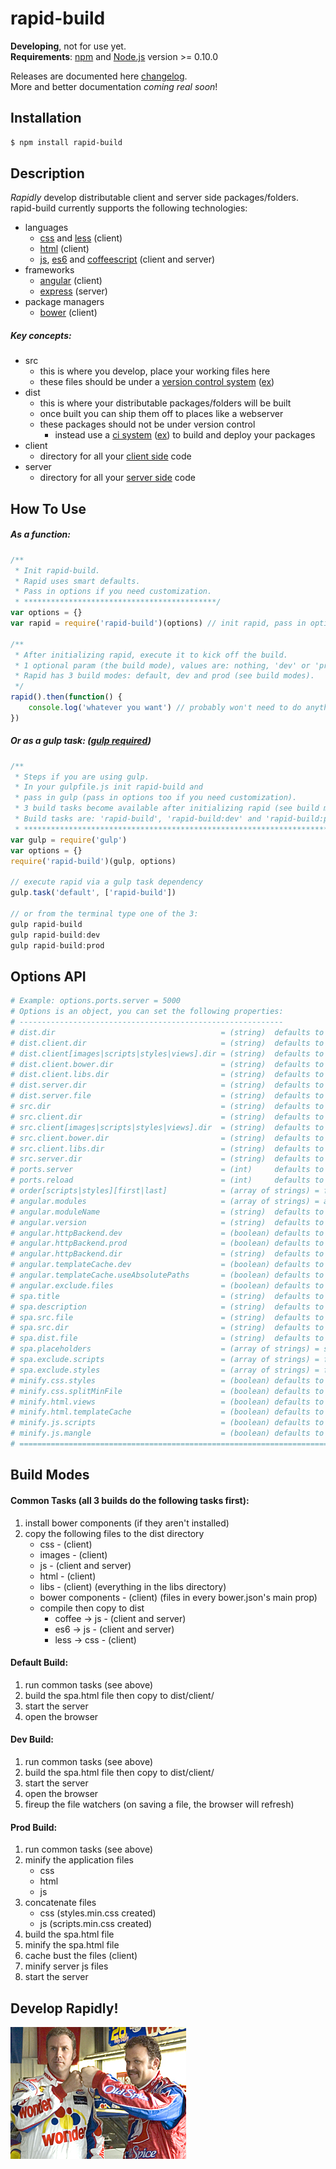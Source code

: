 # rapid-build
**Developing**, not for use yet.  
**Requirements**: [npm](http://npmjs.org/) and [Node.js](http://nodejs.org/) version >= 0.10.0  

Releases are documented here [changelog](https://github.com/jyounce/rapid-build/blob/master/CHANGELOG.md).  
More and better documentation *coming real soon*!

## Installation
```bash
$ npm install rapid-build
```

## Description
*Rapidly* develop distributable client and server side packages/folders.
rapid-build currently supports the following technologies:
* languages
	* [css](https://developer.mozilla.org/en-US/docs/Web/CSS) and [less](http://lesscss.org/) (client)
	* [html](https://developer.mozilla.org/en-US/docs/Web/HTML) (client)
	* [js](https://developer.mozilla.org/en-US/docs/Web/JavaScript), [es6](https://babeljs.io/) and [coffeescript](http://coffeescript.org/) (client and server)
* frameworks
	* [angular](https://angularjs.org/) (client)
	* [express](http://expressjs.com/) (server)
* package managers
	* [bower](http://bower.io/) (client)

##### Key concepts:
* src
	* this is where you develop, place your working files here
	* these files should be under a [version control system](http://guides.beanstalkapp.com/version-control/intro-to-version-control.html)
	  ([ex](https://github.com/ "Example: GitHub that uses Git"))
* dist
	* this is where your distributable packages/folders will be built
	* once built you can ship them off to places like a webserver
	* these packages should not be under version control
		* instead use a [ci system](http://www.thoughtworks.com/continuous-integration "Continuous Integration System")
		  ([ex](https://travis-ci.org/ "Example: Travis CI")) to build and deploy your packages
* client
	* directory for all your
	  [client side](http://programmers.stackexchange.com/questions/171203/what-are-the-differences-between-server-side-and-client-side-programming)
	  code
* server
	* directory for all your
	  [server side](http://programmers.stackexchange.com/questions/171203/what-are-the-differences-between-server-side-and-client-side-programming)
	  code


## How To Use
##### As a function:

```javascript
/**
 * Init rapid-build.
 * Rapid uses smart defaults.
 * Pass in options if you need customization.
 * *******************************************/
var options = {}
var rapid = require('rapid-build')(options) // init rapid, pass in options here

/**
 * After initializing rapid, execute it to kick off the build.
 * 1 optional param (the build mode), values are: nothing, 'dev' or 'prod'.
 * Rapid has 3 build modes: default, dev and prod (see build modes).
 */
rapid().then(function() {
	console.log('whatever you want') // probably won't need to do anything
})
```

##### Or as a gulp task: ([gulp required](http://gulpjs.com/))

```javascript
/**
 * Steps if you are using gulp.
 * In your gulpfile.js init rapid-build and
 * pass in gulp (pass in options too if you need customization).
 * 3 build tasks become available after initializing rapid (see build modes).
 * Build tasks are: 'rapid-build', 'rapid-build:dev' and 'rapid-build:prod'
 * ***************************************************************************/
var gulp = require('gulp')
var options = {}
require('rapid-build')(gulp, options)

// execute rapid via a gulp task dependency
gulp.task('default', ['rapid-build'])

// or from the terminal type one of the 3:
gulp rapid-build
gulp rapid-build:dev
gulp rapid-build:prod
```

## Options API
```coffeescript
# Example: options.ports.server = 5000
# Options is an object, you can set the following properties:
# -----------------------------------------------------------
# dist.dir                                     = (string)  defaults to 'dist'
# dist.client.dir                              = (string)  defaults to 'client'
# dist.client[images|scripts|styles|views].dir = (string)  defaults to property name
# dist.client.bower.dir                        = (string)  defaults to 'bower_components'
# dist.client.libs.dir                         = (string)  defaults to 'libs' = 3rd party libraries that aren't bower components
# dist.server.dir                              = (string)  defaults to 'server'
# dist.server.file                             = (string)  defaults to 'routes.js'
# src.dir                                      = (string)  defaults to 'src'
# src.client.dir                               = (string)  defaults to 'client'
# src.client[images|scripts|styles|views].dir  = (string)  defaults to property name
# src.client.bower.dir                         = (string)  defaults to 'bower_components'
# src.client.libs.dir                          = (string)  defaults to 'libs' = 3rd party libraries that aren't bower components
# src.server.dir                               = (string)  defaults to 'server'
# ports.server                                 = (int)     defaults to 3000
# ports.reload                                 = (int)     defaults to 3001
# order[scripts|styles][first|last]            = (array of strings) = file paths
# angular.modules                              = (array of strings) = additional angular modules to load, already loaded are ['ngResource', 'ngRoute', 'ngSanitize'] and 'ngMockE2E' based on angular.httpBackend options
# angular.moduleName                           = (string)  defaults to 'app' = application module name, value for ng-app
# angular.version                              = (string)  defaults to '1.x' = semver version required
# angular.httpBackend.dev                      = (boolean) defaults to false = set to true to enable httpBackend for dev and default build
# angular.httpBackend.prod                     = (boolean) defaults to false = set to true to enable httpBackend for prod build
# angular.httpBackend.dir                      = (string)  defaults to 'mocks' = directory inside your client scripts directory
# angular.templateCache.dev                    = (boolean) defaults to false = use template cache when running default and dev task
# angular.templateCache.useAbsolutePaths       = (boolean) defaults to false = prefix template urls with a '/'
# angular.exclude.files                        = (boolean) defaults to false = set to true to exclude angular files (lib and modules)
# spa.title                                    = (string)  defaults to package.json name or 'Application' = html title tag value
# spa.description                              = (string)  defaults to package.json description = html meta description tag value
# spa.src.file                                 = (string)  defaults to 'spa.html' = set if you want to use your own spa file and not the build system's (file must be located in your client src directory)
# spa.src.dir                                  = (string)  defaults to null = set if you are using your own spa file and that file is located in a directory in your client src directory
# spa.dist.file                                = (string)  defaults to spa.src.file or 'spa.html' = provide if you want the dist spa file to be named differently, example: 'index.html'
# spa.placeholders                             = (array of strings) = set to retain spa file placeholders, optional values are: ['scripts', 'styles', 'description', 'moduleName', 'title'] or ['all']
# spa.exclude.scripts                          = (array of strings) = file paths: exclude files from automatically being generated in the spa.html and scripts.min.js file
# spa.exclude.styles                           = (array of strings) = file paths: exclude files from automatically being generated in the spa.html and styles.min.css file
# minify.css.styles                            = (boolean) defaults to true = for prod build, minify the css
# minify.css.splitMinFile                      = (boolean) defaults to true = for prod build, task for ie9 and below, split styles.min.css into multiple files if selector count > 4,095
# minify.html.views                            = (boolean) defaults to true = for prod build, minify the html
# minify.html.templateCache                    = (boolean) defaults to true = for prod build, use the template cache
# minify.js.scripts                            = (boolean) defaults to true = for prod build, minify the js
# minify.js.mangle                             = (boolean) defaults to true = for prod build, mangle the names in the js
# ========================================================================================================================================================================================================================
```

## Build Modes
#### Common Tasks (all 3 builds do the following tasks first):
1. install bower components (if they aren't installed)
2. copy the following files to the dist directory
	* css - (client)
	* images - (client)
	* js - (client and server)
	* html - (client)
	* libs - (client) (everything in the libs directory)
	* bower components - (client) (files in every bower.json's main prop)
	* compile then copy to dist
		* coffee -> js - (client and server)
		* es6 -> js - (client and server)
		* less -> css - (client)

#### Default Build:
1. run common tasks (see above)
2. build the spa.html file then copy to dist/client/
3. start the server
4. open the browser

#### Dev Build:
1. run common tasks (see above)
2. build the spa.html file then copy to dist/client/
3. start the server
4. open the browser
5. fireup the file watchers (on saving a file, the browser will refresh)

#### Prod Build:
1. run common tasks (see above)
2. minify the application files
	* css
	* html
	* js
3. concatenate files
	* css (styles.min.css created)
	* js (scripts.min.css created)
4. build the spa.html file
5. minify the spa.html file
6. cache bust the files (client)
7. minify server js files
8. start the server

## Develop Rapidly!
![Shake and Bake!](docs/shake-and-bake.jpg "Shake n' Bake!")











